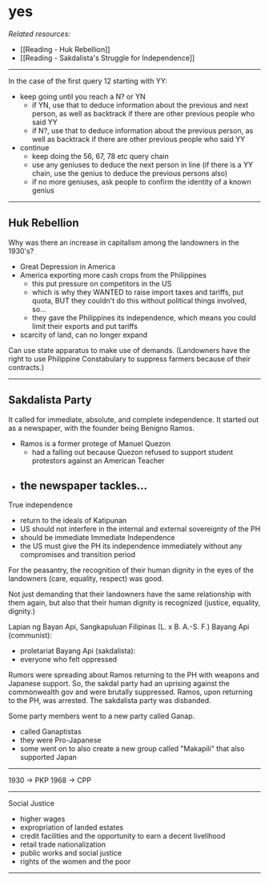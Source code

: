 # yes
*Related resources:*
- [[Reading - Huk Rebellion]]
- [[Reading - Sakdalista's Struggle for Independence]]

---

In the case of the first query 12 starting with YY:
- keep going until you reach a N? or YN
	- if YN, use that to deduce information about the previous and next person, as well as backtrack if there are other previous people who said YY
	- if N?, use that to deduce information about the previous person, as well as backtrack if there are other previous people who said YY
- continue
	- keep doing the 56, 67, 78 etc query chain
	- use any geniuses to deduce the next person in line (if there is a YY chain, use the genius to deduce the previous persons also)
	- if no more geniuses, ask people to confirm the identity of a known genius

---

## Huk Rebellion
Why was there an increase in capitalism among the landowners in the 1930's?
- Great Depression in America
- America exporting more cash crops from the Philippines
	- this put pressure on competitors in the US
	- which is why they WANTED to raise import taxes and tariffs, put quota, BUT they couldn't do this without political things involved, so...
	- they gave the Philippines its independence, which means you could limit their exports and put tariffs
- scarcity of land, can no longer expand

Can use state apparatus to make use of demands. (Landowners have the right to use Philippine Constabulary to suppress farmers because of their contracts.)

---
## Sakdalista Party
It called for immediate, absolute, and complete independence. It started out as a newspaper, with the founder being Benigno Ramos.
- Ramos is a former protege of Manuel Quezon
	- had a falling out because Quezon refused to support student protestors against an American Teacher
- the newspaper tackles...
	- 

True independence
- return to the ideals of Katipunan
- US should not interfere in the internal and external sovereignty of the PH
- should be immediate
Immediate Independence
- the US must give the PH its independence immediately without any compromises and transition period

For the peasantry, the recognition of their human dignity in the eyes of the landowners (care, equality, respect) was good.

Not just demanding that their landowners have the same relationship with them again, but also that their human dignity is recognized (justice, equality, dignity.)


Lapian ng Bayan Api, Sangkapuluan Filipinas (L. x B. A.-S. F.)
Bayang Api (communist):
- proletariat
Bayang Api (sakdalista):
- everyone who felt oppressed

Rumors were spreading about Ramos returning to the PH with weapons and Japanese support. So, the sakdal party had an uprising against the commonwealth gov and were brutally suppressed. Ramos, upon returning to the PH, was arrested. The sakdalista party was disbanded.

Some party members went to a new party called Ganap.
- called Ganaptistas
- they were Pro-Japanese
- some went on to also create a new group called "Makapili" that also supported Japan

---


1930 -> PKP
1968 -> CPP

---

Social Justice
- higher wages
- expropriation of landed estates
- credit facilities and the opportunity to earn a decent livelihood
- retail trade nationalization
- public works and social justice
- rights of the women and the poor

---

